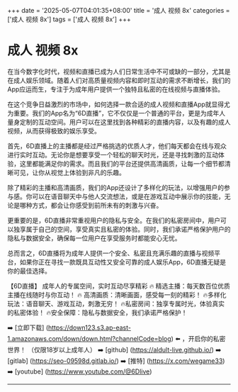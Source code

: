 +++
date = '2025-05-07T04:01:35+08:00'
title = '成人 视频 8x'
categories = ['成人 视频 8x']
tags = ['成人 视频 8x']
+++

# 成人 视频 8x

在当今数字化时代，视频和直播已成为人们日常生活中不可或缺的一部分，尤其是在成人娱乐领域。随着人们对高质量视频内容和即时互动的需求不断增长，我们的App应运而生，专注于为成年用户提供一个独特且私密的在线视频与直播体验。

在这个竞争日益激烈的市场中，如何选择一款合适的成人视频和直播App就显得尤为重要。我们的App名为“6D直播”，它不仅仅是一个普通的平台，更是为成年人量身定制的互动空间。用户可以在这里找到各种精彩的直播内容，以及有趣的成人视频，从而获得极致的娱乐享受。

首先，6D直播上的主播都是经过严格挑选的优质人才，他们每天都会在线与观众进行实时互动。无论你是想要享受一个轻松的聊天时光，还是寻找刺激的互动体验，这里都能满足你的需求。而且我们的平台还提供高清画质，让每一个细节都清晰可见，让你从视觉上体验到非凡的乐趣。

除了精彩的主播和高清画质，我们的App还设计了多样化的玩法，以增强用户的参与感。你可以在语音聊天中与他人交流想法，或是在游戏互动中展示你的技能，无论是哪种方式，都会让你感受到前所未有的刺激与兴奋。

更重要的是，6D直播非常重视用户的隐私与安全。在我们的私密房间中，用户可以独享属于自己的空间，享受真实且私密的体验。同时，我们承诺严格保护用户的隐私与数据安全，确保每一位用户在享受服务时都能安心无忧。

总而言之，6D直播将为成年人提供一个安全、私密且充满乐趣的直播与视频平台，如果你正在寻找一款既具互动性又安全可靠的成人娱乐App，6D直播无疑是你的最佳选择。

【6D直播】
成年人的专属空间，实时互动尽享精彩
🔥 精选主播：每天数百位优质主播在线随时与你互动！
🔥 高清画质：清晰画面，感受每一刻的精彩！
🔥多样化玩法：语音聊天、游戏互动，刺激无穷！
🔥私密房间：独享专属时光，体验真实的私密体验！
🔥安全保障：隐私与数据安全，我们承诺严格保护！

➡️ [立即下载] (https://down123.s3.ap-east-1.amazonaws.com/down/down.html?channelCode=blog) ⬅️ ，开启你的私密世界！ （仅限18岁以上成年人）
➡️ [github] (https://aldult-live.github.io/)
➡️ [gitlab] (https://seo-09598d.gitlab.io/)
➡️ [推特] (https://x.com/wegame33)
➡️ [youtube] (https://www.youtube.com/@6Dlive)

---
